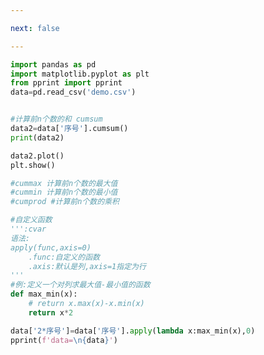 ```yaml
---

next: false

---
```




<BlogInfo id="586" title="2.累计统计函数" author="白日梦想猿" pv=0 read_times=0 pre_cost_time="0分25秒" category="pandas学习" tag_list="['pandas学习']" create_time="2021.08.07 16:17:19" update_time="2021.08.28 09:28:27" />

```python
import pandas as pd
import matplotlib.pyplot as plt
from pprint import pprint
data=pd.read_csv('demo.csv')


#计算前n个数的和 cumsum
data2=data['序号'].cumsum()
print(data2)

data2.plot()
plt.show()

#cummax 计算前n个数的最大值
#cummin 计算前n个数的最小值
#cumprod #计算前n个数的乘积

#自定义函数
''':cvar
语法:
apply(func,axis=0)
    .func:自定义的函数
    .axis:默认是列,axis=1指定为行
'''
#例:定义一个对列求最大值-最小值的函数
def max_min(x):
    # return x.max(x)-x.min(x)
    return x*2

data['2*序号']=data['序号'].apply(lambda x:max_min(x),0)
pprint(f'data=\n{data}')







```



<ActionBox />
